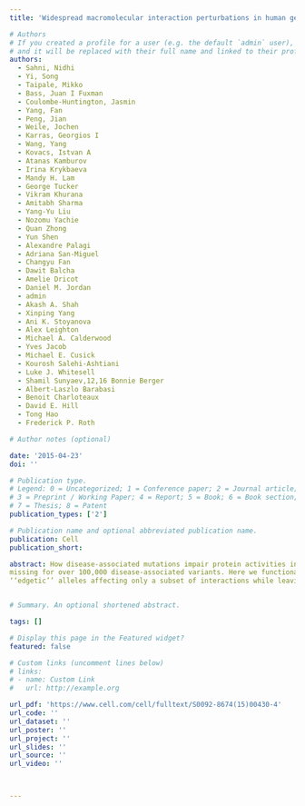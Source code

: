 ```yaml
---
title: 'Widespread macromolecular interaction perturbations in human genetic disorders'

# Authors
# If you created a profile for a user (e.g. the default `admin` user), write the username (folder name) here
# and it will be replaced with their full name and linked to their profile.
authors:
  - Sahni, Nidhi
  - Yi, Song
  - Taipale, Mikko
  - Bass, Juan I Fuxman
  - Coulombe-Huntington, Jasmin
  - Yang, Fan
  - Peng, Jian
  - Weile, Jochen
  - Karras, Georgios I 
  - Wang, Yang
  - Kovacs, Istvan A
  - Atanas Kamburov
  - Irina Krykbaeva
  - Mandy H. Lam
  - George Tucker
  - Vikram Khurana
  - Amitabh Sharma
  - Yang-Yu Liu
  - Nozomu Yachie
  - Quan Zhong
  - Yun Shen
  - Alexandre Palagi
  - Adriana San-Miguel
  - Changyu Fan
  - Dawit Balcha
  - Amelie Dricot
  - Daniel M. Jordan
  - admin
  - Akash A. Shah
  - Xinping Yang
  - Ani K. Stoyanova
  - Alex Leighton
  - Michael A. Calderwood
  - Yves Jacob
  - Michael E. Cusick
  - Kourosh Salehi-Ashtiani
  - Luke J. Whitesell
  - Shamil Sunyaev,12,16 Bonnie Berger
  - Albert-Laszlo Barabasi
  - Benoit Charloteaux
  - David E. Hill
  - Tong Hao
  - Frederick P. Roth

# Author notes (optional)

date: '2015-04-23'
doi: ''

# Publication type.
# Legend: 0 = Uncategorized; 1 = Conference paper; 2 = Journal article;
# 3 = Preprint / Working Paper; 4 = Report; 5 = Book; 6 = Book section;
# 7 = Thesis; 8 = Patent
publication_types: ['2']

# Publication name and optional abbreviated publication name.
publication: Cell
publication_short:

abstract: How disease-associated mutations impair protein activities in the context of biological networks remains mostly undetermined. Although a few renowned alleles are well characterized, functional information is
missing for over 100,000 disease-associated variants. Here we functionally profile several thousand missense mutations across a spectrum of Mendelian disorders using various interaction assays. The majority of disease-associated alleles exhibit wild-type chaperone binding profiles, suggesting they preserve protein folding or stability. While common variants from healthy individuals rarely affect interactions, two-thirds of disease-associated alleles perturb protein-protein interactions, with half corresponding to
‘‘edgetic’’ alleles affecting only a subset of interactions while leaving most other interactions unperturbed. With transcription factors, many alleles that leave protein-protein interactions intact affect DNA binding. Different mutations in the same gene leading to different interaction profiles often result in distinct disease phenotypes. Thus disease-associated alleles that perturb distinct protein activities rather than grossly affecting folding and stability are relatively widespread.


# Summary. An optional shortened abstract.

tags: []

# Display this page in the Featured widget?
featured: false

# Custom links (uncomment lines below)
# links:
# - name: Custom Link
#   url: http://example.org

url_pdf: 'https://www.cell.com/cell/fulltext/S0092-8674(15)00430-4'
url_code: ''
url_dataset: ''
url_poster: ''
url_project: ''
url_slides: ''
url_source: ''
url_video: ''



---
```

